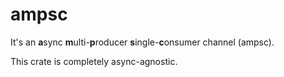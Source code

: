 # ampsc

It's an **a**sync **m**ulti-**p**roducer **s**ingle-**c**onsumer channel (ampsc).

This crate is completely async-agnostic.

